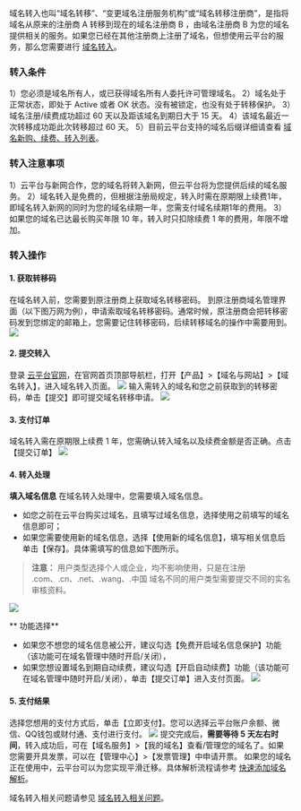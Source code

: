 域名转入也叫“域名转移”、“变更域名注册服务机构”或“域名转移注册商”，是指将域名从原来的注册商 A 转移到现在的域名注册商 B ，由域名注册商 B 为您的域名提供相关的服务。如果您已经在其他注册商上注册了域名，但想使用云平台的服务，那么您需要进行 [域名转入](http://console.tcecqpoc.fsphere.cn/domain/trans-in)。
### 转入条件
1）您必须是域名所有人，或已获得域名所有人委托许可管理域名。
2）域名处于正常状态，即处于 Active 或者 OK 状态。没有被锁定，也没有处于转移保护。
3）域名注册/续费成功超过 60 天以及距该域名到期日大于 15 天。
4）该域名最近一次转移成功距此次转移超过 60 天。
5）目前云平台支持的域名后缀详细请查看 [域名新购、续费、转入列表](http://buy.tce.fsphere.cn/domain?price=1)。

### 转入注意事项
1）云平台与新网合作，您的域名将转入新网，但云平台将为您提供后续的域名服务。 
2）域名转入是免费的，但根据注册局规定，转入时需在原期限上续费1年，即域名转入新网的同时为您的域名续期一年，您需支付域名续期1年的费用。 
3）如果您的域名已达最长购买年限 10 年，转入时只扣除续费 1 年的费用，年限不增加。

###  转入操作
#### 1. 获取转移码
在域名转入前，您需要到原注册商上获取域名转移密码。
到原注册商域名管理界面（以下图万网为例），申请索取域名转移密码。通常时候，原注册商会把转移密码发到您绑定的邮箱上，您需要记住转移密码，后续转移域名的操作中需要用到。
![](http://imgcache.tcecqpoc.fsphere.cn/image/mc.qcloudimg.com/static/img/74b36e7438ac6e13ba4363fba4b4be77/image.png)

#### 2. 提交转入
登录 [云平台官网](http://tcecqpoc.fsphere.cn)，在官网首页顶部导航栏，打开【产品】>【域名与网站】>【域名转入】，进入域名转入页面。
![](http://imgcache.tcecqpoc.fsphere.cn/image/mc.qcloudimg.com/static/img/1e3ce09fa24fb1ade0dc5ca2cce0ff3b/image.png)
输入需转入的域名和您之前获取到的转移密码，单击【提交】即可提交域名转移申请。
![](http://imgcache.tcecqpoc.fsphere.cn/image/mc.qcloudimg.com/static/img/699a132b5eedfb964d855f8b098956ee/image.png)
#### 3. 支付订单
域名转入需在原期限上续费 1 年，您需确认转入域名以及续费金额是否正确。点击【提交订单】
![](http://imgcache.tcecqpoc.fsphere.cn/image/mc.qcloudimg.com/static/img/9f0405c4525519b5ebf459628c5ef996/image.png)
#### 4. 转入处理
**填入域名信息**
在域名转入处理中，您需要填入域名信息。
- 如您之前在云平台购买过域名，且填写过域名信息，选择使用之前填写的域名信息即可；
- 如果您需要使用新的域名信息，选择【使用新的域名信息】，填写相关信息后单击【保存】。具体需填写的信息如下图所示。

>**注意：**
>用户类型选择个人或企业，均不影响使用，只是在注册 .com、.cn、.net、.wang、.中国 域名不同的用户类型需要提交不同的实名审核资料。

![](http://imgcache.tcecqpoc.fsphere.cn/image/mc.qcloudimg.com/static/img/14620cae1d9b948168a6e9cd32e13943/image.png)

** 功能选择**
- 如果您不想您的域名信息被公开，建议勾选【免费开启域名信息保护】功能（该功能可在域名管理中随时开启/关闭），
- 如果您想设置域名到期自动续费，建议勾选【开启自动续费】功能（该功能可在域名管理中随时开启/关闭），单击【提交订单】进入支付页面。
![](http://imgcache.tcecqpoc.fsphere.cn/image/mc.qcloudimg.com/static/img/3938f95155bc7f33eacd0ff5f8e506ee/image.png)

#### 5. 支付结果
选择您想用的支付方式后，单击【立即支付】。您可以选择云平台账户余额、微信、QQ钱包或财付通、支付进行支付。
![](http://imgcache.tcecqpoc.fsphere.cn/image/mc.qcloudimg.com/static/img/9556a47f87718b2abba2c50c85a50892/image.png)
提交完成后，**需要等待 5 天左右时间**，转入成功后，可在【域名服务】>【我的域名】查看/管理您的域名了。如果您需要开具发票，可以在【管理中心】>【发票管理】中申请开票。
如果您的域名正在使用中，云平台可以为您实现平滑迁移。具体解析流程请参考 [快速添加域名解析](http://tcecqpoc.fsphere.cn/document/product/302/3446)。

域名转入相关问题请参见 [域名转入相关问题](http://tcecqpoc.fsphere.cn/document/product/242/8581)。
